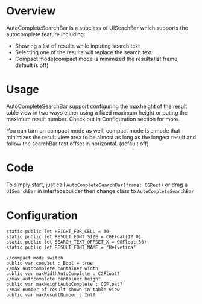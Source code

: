 Overview
============
AutoCompleteSearchBar is a subclass of UISeachBar which supports the autocomplete feature including:
- Showing a list of results while inputing search text
- Selecting one of the results will replace the search text
- Compact mode(compact mode is minimized the results list frame, default is off)

Usage
============
AutoCompleteSearchBar support configuring the maxheight of the result table view in two ways either using a fixed maximum height or puting the maximum result number. Check out in Configuration section for more.

You can turn on compact mode as well, compact mode is a mode that minimizes the result view area to be almost as long as the longest result and follow the searchBar text offset in horizontal. (default off)

Code
============
To simply start, just call `AutoCompleteSearchBar(frame: CGRect)` or drag a `UISearchBar` in interfacebuilder then change class to `AutoCompleteSearchBar`

Configuration
============
```
static public let HEIGHT_FOR_CELL = 30
static public let RESULT_FONT_SIZE = CGFloat(12.0)
static public let SEARCH_TEXT_OFFSET_X = CGFloat(30)
static public let RESULT_FONT_NAME = "Helvetica"
    
//compact mode switch
public var compact : Bool = true
//max autocomplete container width
public var maxWidthAutoComplete : CGFloat?
//max autocomplete container height
public var maxHeightAutoComplete : CGFloat?
//max number of result shown in table view
public var maxResultNumber : Int?
```

